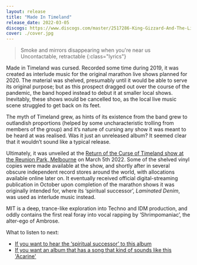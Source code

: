 ```yaml
---
layout: release
title: "Made In Timeland"
release_date: 2022-03-05
discogs: https://www.discogs.com/master/2517286-King-Gizzard-And-The-Lizard-Wizard-Made-In-Timeland
cover: ./cover.jpg
---
```


> Smoke and mirrors disappearing when you're near us  
> Uncontactable, retractable
{:class="lyrics"}

Made in Timeland was cursed. Recorded some time during 2019, it was created as interlude music for the original marathon live shows planned for 2020. The material was shelved, presumably until it would be able to serve its original purpose; but as this prospect dragged out over the course of the pandemic, the band hoped instead to debut it at smaller local shows. Inevitably, these shows would be cancelled too, as the local live music scene struggled to get back on its feet.

The myth of Timeland grew, as hints of its existence from the band grew to outlandish proportions (helped by some uncharacteristic trolling from members of the group) and it’s nature of cursing any show it was meant to be heard at was realised. Was it just an unreleased album? It seemed clear that it wouldn’t sound like a typical release.

Ultimately, it was unveiled at the [Return of the Curse of Timeland show at the Reunion Park, Melbourne](https://kglw.net/setlists/2022/03/05/reunion-park-melbourne-city-centre-australia.html) on March 5th 2022. Some of the shelved vinyl copies were made available at the show, and shortly after in several obscure independent record stores around the world, with allocations available online later on. It eventually received official digital-streaming publication in October upon completion of the marathon shows it was originally intended for, where its ‘spiritual successor’, _Laminated Denim_, was used as interlude music instead.

MIT is a deep, trance-like exploration into Techno and IDM production, and oddly contains the first real foray into vocal rapping by ‘Shrimpomaniac’, the alter-ego of Ambrose.

What to listen to next:

*   [If you want to hear the ‘spiritual successor’ to this album](../laminated-denim)
*   [If you want an album that has a song that kind of sounds like this 'Acarine'](../fishing-for-fishies)
